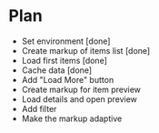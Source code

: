 # Plan

* Set environment [done]
* Create markup of items list [done]
* Load first items [done]
* Cache data [done]
* Add "Load More" button
* Create markup for item preview
* Load details and open preview
* Add filter
* Make the markup adaptive

